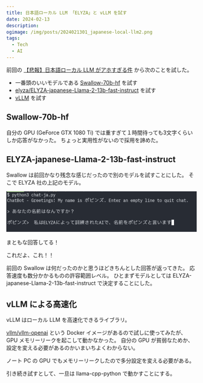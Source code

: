 ```yaml
---
title: 日本語ローカル LLM 「ELYZA」と vLLM を試す
date: 2024-02-13
description:
ogimage: /img/posts/2024021301_japanese-local-llm2.png
tags:
  - Tech
  - AI
---
```


前回の
[【悲報】日本語ローカル LLM がアホすぎる件](/posts/2024020902_japanese-local-llm/)
から次のことを試した。

- 一番頭のいいモデルである
  [Swallow-70b-hf](https://huggingface.co/tokyotech-llm/Swallow-70b-hf) を試す
- [elyza/ELYZA-japanese-Llama-2-13b-fast-instruct](https://huggingface.co/elyza/ELYZA-japanese-Llama-2-13b-fast-instruct)
  を試す
- [vLLM](https://github.com/vllm-project/vllm) を試す

## Swallow-70b-hf

自分の GPU (GeForce GTX 1080 Ti)
では重すぎて１時間待っても3文字くらいしか応答がなかった。
ちょっと実用性がないので採用を諦めた。

## ELYZA-japanese-Llama-2-13b-fast-instruct

Swallow は前回かなり残念な感じだったので別のモデルを試すことにした。 そこで
ELYZA 社の上記のモデル。

![ELYZA](/img/posts/2024021301/elyza.png)

<div class="post-learge-font">
まともな回答してる！

これだよ、これ！！

</div>

前回の Swallow は何だったのかと思うほどきちんとした回答が返ってきた。
応答速度も数分かかるものの許容範囲レベル。 ひとまずモデルとしては
ELYZA-japanese-Llama-2-13b-fast-instruct で決定することにした。

## vLLM による高速化

vLLM はローカル LLM を高速化できるライブラリ。

[vllm/vllm-openai](https://docs.vllm.ai/en/latest/serving/deploying_with_docker.html)
という Docker イメージがあるので試しに使ってみたが、 GPU
メモリーリークを起こして動かなかった。 自分の GPU
が貧弱なためか、設定を変える必要があるのかいまいちよくわからない。

ノート PC の GPU でもメモリーリークしたので多分設定を変える必要がある。

引き続き試すとして、一旦は llama-cpp-python で動かすことにする。
